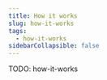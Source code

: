 ```yaml
---
title: How it works
slug: how-it-works
tags:
  - how-it-works
sidebarCollapsible: false
---
```


TODO: how-it-works